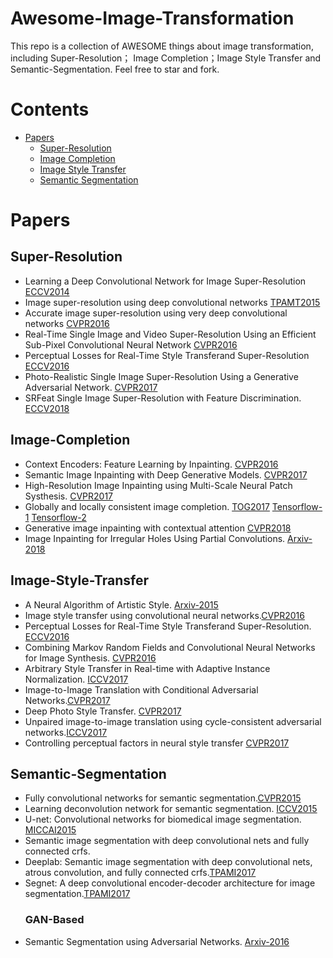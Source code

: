 # Awesome-Image-Transformation

This repo is a collection of AWESOME things about image transformation, including Super-Resolution； Image Completion；Image Style Transfer and Semantic-Segmentation. Feel free to star and fork.

# Contents
- [Papers](#Papers)
  - [Super-Resolution](#Super-Resolution)
  - [Image Completion](#Image-Completion)
  - [Image Style Transfer](#Image-Style-Transfer)
  - [Semantic Segmentation](#Semantic-Segmentation)

 


# Papers
## Super-Resolution
* Learning a Deep Convolutional Network for Image Super-Resolution [ECCV2014](https://www.researchgate.net/profile/Chen_Change_Loy/publication/264552416_Lecture_Notes_in_Computer_Science/links/53e583e50cf25d674e9c280e.pdf)
* Image super-resolution using deep convolutional networks [TPAMT2015](https://arxiv.org/pdf/1501.00092.pdf)
* Accurate image super-resolution using very deep convolutional networks [CVPR2016](https://www.cv-foundation.org/openaccess/content_cvpr_2016/papers/Kim_Accurate_Image_Super-Resolution_CVPR_2016_paper.pdf)
* Real-Time Single Image and Video Super-Resolution Using an Efficient Sub-Pixel Convolutional Neural Network [CVPR2016](https://www.cv-foundation.org/openaccess/content_cvpr_2016/papers/Shi_Real-Time_Single_Image_CVPR_2016_paper.pdf)
* Perceptual Losses for Real-Time Style Transferand Super-Resolution [ECCV2016](https://arxiv.org/pdf/1603.08155.pdf%7C)
* Photo-Realistic Single Image Super-Resolution Using a Generative Adversarial Network. [CVPR2017](http://openaccess.thecvf.com/content_cvpr_2017/papers/Ledig_Photo-Realistic_Single_Image_CVPR_2017_paper.pdf)
* SRFeat Single Image Super-Resolution with Feature Discrimination. [ECCV2018](http://openaccess.thecvf.com/content_ECCV_2018/papers/Seong-Jin_Park_SRFeat_Single_Image_ECCV_2018_paper.pdf)



## Image-Completion
* Context Encoders: Feature Learning by Inpainting. [CVPR2016](https://www.cv-foundation.org/openaccess/content_cvpr_2016/papers/Pathak_Context_Encoders_Feature_CVPR_2016_paper.pdf)
* Semantic Image Inpainting with Deep Generative Models. [CVPR2017](http://openaccess.thecvf.com/content_cvpr_2017/papers/Yeh_Semantic_Image_Inpainting_CVPR_2017_paper.pdf)
* High-Resolution Image Inpainting using Multi-Scale Neural Patch Systhesis. [CVPR2017](http://openaccess.thecvf.com/content_cvpr_2017/papers/Yang_High-Resolution_Image_Inpainting_CVPR_2017_paper.pdf)
* Globally and locally consistent image completion. [TOG2017](http://iizuka.cs.tsukuba.ac.jp/projects/completion/data/completion_sig2017.pdf) [Tensorflow-1](https://github.com/shinseung428/GlobalLocalImageCompletion_TF) [Tensorflow-2](https://github.com/tadax/glcic)
* Generative image inpainting with contextual attention [CVPR2018](http://openaccess.thecvf.com/content_cvpr_2018/CameraReady/0456.pdf)
* Image Inpainting for Irregular Holes Using Partial Convolutions. [Arxiv-2018](https://arxiv.org/pdf/1804.07723.pdf)


## Image-Style-Transfer
* A Neural Algorithm of Artistic Style. [Arxiv-2015](https://arxiv.org/pdf/1508.06576.pdf)
* Image style transfer using convolutional neural networks.[CVPR2016](https://www.cv-foundation.org/openaccess/content_cvpr_2016/papers/Gatys_Image_Style_Transfer_CVPR_2016_paper.pdf)
* Perceptual Losses for Real-Time Style Transferand Super-Resolution. [ECCV2016](https://arxiv.org/pdf/1603.08155.pdf%7C)
* Combining Markov Random Fields and Convolutional Neural Networks for Image Synthesis. [CVPR2016](https://www.cv-foundation.org/openaccess/content_cvpr_2016/papers/Li_Combining_Markov_Random_CVPR_2016_paper.pdf)
* Arbitrary Style Transfer in Real-time with Adaptive Instance Normalization. [ICCV2017](http://openaccess.thecvf.com/content_ICCV_2017/papers/Huang_Arbitrary_Style_Transfer_ICCV_2017_paper.pdf)
* Image-to-Image Translation with Conditional Adversarial Networks.[CVPR2017](http://openaccess.thecvf.com/content_cvpr_2017/papers/Isola_Image-To-Image_Translation_With_CVPR_2017_paper.pdf)
* Deep Photo Style Transfer. [CVPR2017](http://openaccess.thecvf.com/content_cvpr_2017/papers/Luan_Deep_Photo_Style_CVPR_2017_paper.pdf)
* Unpaired image-to-image translation using cycle-consistent adversarial networks.[ICCV2017](http://openaccess.thecvf.com/content_ICCV_2017/papers/Zhu_Unpaired_Image-To-Image_Translation_ICCV_2017_paper.pdf)
* Controlling perceptual factors in neural style transfer [CVPR2017](http://openaccess.thecvf.com/content_cvpr_2017/papers/Gatys_Controlling_Perceptual_Factors_CVPR_2017_paper.pdf)

## Semantic-Segmentation
* Fully convolutional networks for semantic segmentation.[CVPR2015](https://www.cv-foundation.org/openaccess/content_cvpr_2015/papers/Long_Fully_Convolutional_Networks_2015_CVPR_paper.pdf)
* Learning deconvolution network for semantic segmentation. [ICCV2015](https://www.cv-foundation.org/openaccess/content_iccv_2015/papers/Noh_Learning_Deconvolution_Network_ICCV_2015_paper.pdf)
* U-net: Convolutional networks for biomedical image segmentation. [MICCAI2015](https://link.springer.com/chapter/10.1007/978-3-319-24574-4_28)
* Semantic image segmentation with deep convolutional nets and fully connected crfs.
* Deeplab: Semantic image segmentation with deep convolutional nets, atrous convolution, and fully connected crfs.[TPAMI2017](https://arxiv.org/pdf/1606.00915.pdf)
* Segnet: A deep convolutional encoder-decoder architecture for image segmentation.[TPAMI2017](https://www.computer.org/csdl/trans/tp/2017/12/07803544.pdf)
  ### GAN-Based
* Semantic Segmentation using Adversarial Networks. [Arxiv-2016](https://arxiv.org/pdf/1611.08408.pdf)

